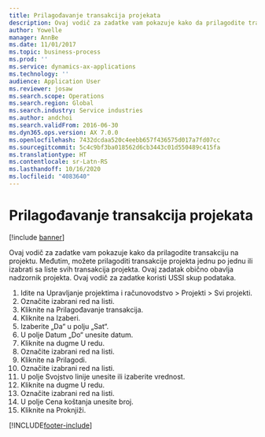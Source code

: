```yaml
---
title: Prilagođavanje transakcija projekata
description: Ovaj vodič za zadatke vam pokazuje kako da prilagodite transakciju na projektu.
author: Yowelle
manager: AnnBe
ms.date: 11/01/2017
ms.topic: business-process
ms.prod: ''
ms.service: dynamics-ax-applications
ms.technology: ''
audience: Application User
ms.reviewer: josaw
ms.search.scope: Operations
ms.search.region: Global
ms.search.industry: Service industries
ms.author: andchoi
ms.search.validFrom: 2016-06-30
ms.dyn365.ops.version: AX 7.0.0
ms.openlocfilehash: 7432dcdaa520c4eebb657f436575d017a7fd07cc
ms.sourcegitcommit: 5c4c9bf3ba018562d6cb3443c01d550489c415fa
ms.translationtype: HT
ms.contentlocale: sr-Latn-RS
ms.lasthandoff: 10/16/2020
ms.locfileid: "4083640"
---
```

# <a name="adjust-project-transactions"></a>Prilagođavanje transakcija projekata

[!include [banner](../../includes/banner.md)]

Ovaj vodič za zadatke vam pokazuje kako da prilagodite transakciju na projektu. Međutim, možete prilagoditi transakcije projekta jednu po jednu ili izabrati sa liste svih transakcija projekta. Ovaj zadatak obično obavlja nadzornik projekta. Ovaj vodič za zadatke koristi USSI skup podataka.

1. Idite na Upravljanje projektima i računovodstvo > Projekti > Svi projekti. 
2. Označite izabrani red na listi. 
3. Kliknite na Prilagođavanje transakcija. 
4. Kliknite na Izaberi. 
5. Izaberite „Da“ u polju „Sat“. 
6. U polje Datum „Do“ unesite datum. 
7. Kliknite na dugme U redu. 
8. Označite izabrani red na listi. 
9. Kliknite na Prilagodi. 
10. Označite izabrani red na listi. 
11. U polje Svojstvo linije unesite ili izaberite vrednost. 
12. Kliknite na dugme U redu. 
13. Označite izabrani red na listi. 
14. U polje Cena koštanja unesite broj. 
15. Kliknite na Proknjiži. 


[!INCLUDE[footer-include](../../includes/footer-banner.md)]